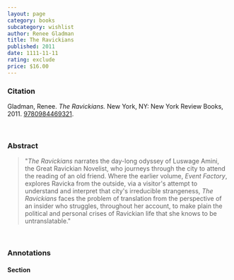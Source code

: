 ```yaml
---
layout: page
category: books
subcategory: wishlist
author: Renee Gladman
title: The Ravickians
published: 2011
date: 1111-11-11
rating: exclude
price: $16.00
---
```


### Citation

Gladman, Renee. *The Ravickians.* New York, NY: New York Review Books, 2011. [9780984469321](https://www.nyrb.com/collections/dorothy-a-publishing-project/products/the-ravickians?variant=41407068504232).

<br>

### Abstract

> "*The Ravickians* narrates the day-long odyssey of Luswage Amini, the Great Ravickian Novelist, who journeys through the city to attend the reading of an old friend. Where the earlier volume, *Event Factory*, explores Ravicka from the outside, via a visitor's attempt to understand and interpret that city's irreducible strangeness, *The Ravickians* faces the problem of translation from the perspective of an insider who struggles, throughout her account, to make plain the political and personal crises of Ravickian life that she knows to be untranslatable."

<br>

### Annotations

#### Section

<br>
